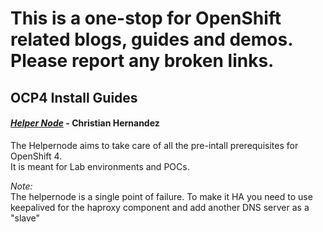 # This is a one-stop for OpenShift related blogs, guides and demos. Please report any broken links. 


## OCP4 Install Guides

#### [*Helper Node*](https://github.com/christianh814/ocp4-upi-helpernode)  - Christian Hernandez 
The Helpernode aims to take care of all the pre-intall prerequisites for OpenShift 4.  
It is meant for Lab environments and POCs.  

*Note:*  
The helpernode is a single point of failure. 
To make it HA you need to use keepalived for the haproxy component and add another DNS server as a "slave"  





